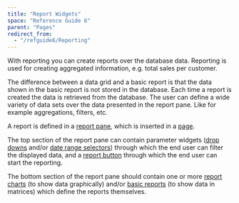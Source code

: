 ```yaml
---
title: "Report Widgets"
space: "Reference Guide 6"
parent: "Pages"
redirect_from:
  - "/refguide6/Reporting"
---
```

With reporting you can create reports over the database data. Reporting is used for creating aggregated information, e.g. total sales per customer.

The difference between a data grid and a basic report is that the data shown in the basic report is not stored in the database. Each time a report is created the data is retrieved from the database. The user can define a wide variety of data sets over the data presented in the report pane. Like for example aggregations, filters, etc.

A report is defined in a [report pane](Report+Pane), which is inserted in a [page](Page).

The top section of the report pane can contain parameter widgets ([drop downs](Drop+Down) and/or [date range selectors](Date+Range+Selector)) through which the end user can filter the displayed data, and a [report button](Report+Button) through which the end user can start the reporting.

The bottom section of the report pane should contain one or more [report charts](Report+Chart) (to show data graphically) and/or [basic reports](Basic+Reports) (to show data in matrices) which define the reports themselves.

